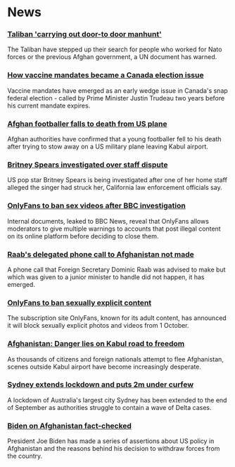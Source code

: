 # News
### [Taliban 'carrying out door-to door manhunt'](https://www.bbc.com/news/world-asia-58271797)
The Taliban have stepped up their search for people who worked for Nato forces or the previous Afghan government, a UN document has warned.
### [How vaccine mandates became a Canada election issue](https://www.bbc.com/news/world-us-canada-58264006)
Vaccine mandates have emerged as an early wedge issue in Canada's snap federal election - called by Prime Minister Justin Trudeau two years before his current mandate expires. 
### [Afghan footballer falls to death from US plane](https://www.bbc.com/news/world-asia-58272740)
Afghan authorities have confirmed that a young footballer fell to his death after trying to stow away on a US military plane leaving Kabul airport.
### [Britney Spears investigated over staff dispute](https://www.bbc.com/news/entertainment-arts-58276564)
US pop star Britney Spears is being investigated after one of her home staff alleged the singer had struck her, California law enforcement officials say.
### [OnlyFans to ban sex videos after BBC investigation](https://www.bbc.com/news/uk-58255865)
Internal documents, leaked to BBC News, reveal that OnlyFans allows moderators to give multiple warnings to accounts that post illegal content on its online platform before deciding to close them. 
### [Raab's delegated phone call to Afghanistan not made](https://www.bbc.com/news/uk-politics-58277008)
A phone call that Foreign Secretary Dominic Raab was advised to make but which was given to a junior minister to handle did not happen, it has emerged.
### [OnlyFans to ban sexually explicit content](https://www.bbc.com/news/business-58273914)
The subscription site OnlyFans, known for its adult content, has announced it will block sexually explicit photos and videos from 1 October. 
### [Afghanistan: Danger lies on Kabul road to freedom](https://www.bbc.com/news/world-asia-58271517)
As thousands of citizens and foreign nationals attempt to flee Afghanistan, scenes outside Kabul airport have become increasingly desperate.
### [Sydney extends lockdown and puts 2m under curfew](https://www.bbc.com/news/world-australia-58277503)
A lockdown of Australia's largest city Sydney has been extended to the end of September as authorities struggle to contain a wave of Delta cases.
### [Biden on Afghanistan fact-checked](https://www.bbc.com/news/58243158)
President Joe Biden has made a series of assertions about US policy in Afghanistan and the reasons behind his decision to withdraw forces from the country.
